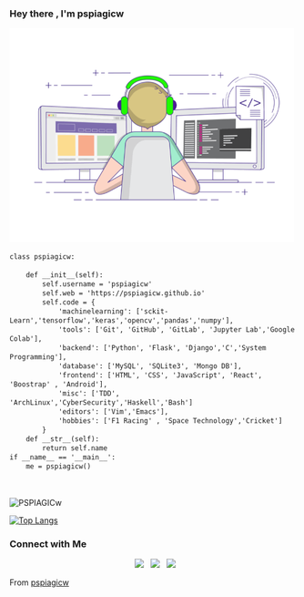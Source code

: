 ### Hey there , I'm pspiagicw

<img alt="GIF" src="https://raw.githubusercontent.com/pspiagicw/pspiagicw/master/gif3.gif" width="500"/>

```
class pspiagicw:

	def __init__(self):
		self.username = 'pspiagicw'
        self.web = 'https://pspiagicw.github.io'
        self.code = {
			'machinelearning': ['sckit-Learn','tensorflow','keras','opencv','pandas','numpy'],
            'tools': ['Git', 'GitHub', 'GitLab', 'Jupyter Lab','Google Colab'],
            'backend': ['Python', 'Flask', 'Django','C','System Programming'],
            'database': ['MySQL', 'SQLite3', 'Mongo DB'],
            'frontend': ['HTML', 'CSS', 'JavaScript', 'React', 'Boostrap' , 'Android'],
            'misc': ['TDD', 'ArchLinux','CyberSecurity','Haskell','Bash']
			'editors': ['Vim','Emacs'],
			'hobbies': ['F1 Racing' , 'Space Technology','Cricket']
        }
    def __str__(self):
        return self.name
if __name__ == '__main__':
    me = pspiagicw()
	
	
```


<img align="center" src="https://github-readme-stats.vercel.app/api?username=pspiagicw&include_all_commits=true&count_private=true&show_icons=true&line_height=20&title_color=7A7ADB&icon_color=2234AE&text_color=D3D3D3&bg_color=0,000000,130F40" alt="PSPIAGICw">

</br>

[![Top Langs](https://github-readme-stats.vercel.app/api/top-langs/?username=pspiagicw&layout=compact&text_color=daf7dc&bg_color=151515)](https://github.com/pspiagicw/github-readme-stats)

<h3>Connect with Me </h3>

<p align="center">
&nbsp; <a href="https://www.instagram.com/pspiagicw" target="_blank" rel="noopener noreferrer"><img src="https://img.icons8.com/plasticine/100/000000/instagram-new.png" width="50" /></a>  
&nbsp; <a href="https://www.linkedin.com/in/pspiagicw" target="_blank" rel="noopener noreferrer"><img src="https://img.icons8.com/plasticine/100/000000/linkedin.png" width="50" /></a>
&nbsp; <a href="mailto:pspiagicw@gmail.com" target="_blank" rel="noopener noreferrer"><img src="https://img.icons8.com/plasticine/100/000000/gmail.png"  width="50" /></a>
</p>

From [pspiagicw](https://github.com/pspiagicw)
